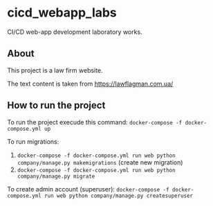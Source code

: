 # cicd_webapp_labs
CI/CD web-app development laboratory works.

## About
This project is a law firm website.

The text content is taken from https://lawflagman.com.ua/

## How to run the project
To run the project execude this command:
`docker-compose -f docker-compose.yml up`

To run migrations:
1. `docker-compose -f docker-compose.yml run web python company/manage.py makemigrations` (сreate new migration)
2. `docker-compose -f docker-compose.yml run web python company/manage.py migrate`

To create admin account (superuser):
`docker-compose -f docker-compose.yml run web python company/manage.py createsuperuser`
